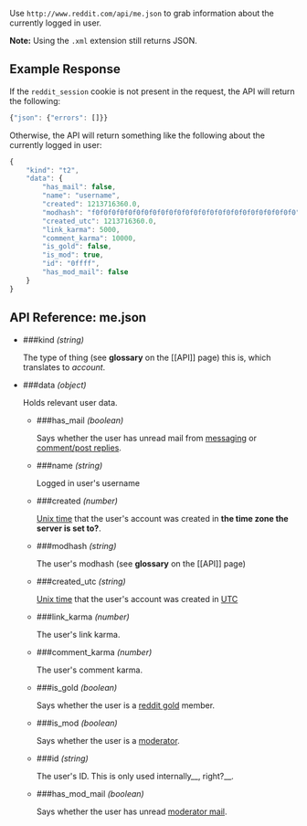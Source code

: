 Use `http://www.reddit.com/api/me.json` to grab information about the currently logged in user.

**Note:** Using the `.xml` extension still returns JSON.

## Example Response

If the `reddit_session` cookie is not present in the request, the API will return the following:

```javascript
{"json": {"errors": []}}
```

Otherwise, the API will return something like the following about the currently logged in user:

```javascript
{
    "kind": "t2",
    "data": {
        "has_mail": false,
        "name": "username",
        "created": 1213716360.0,
        "modhash": "f0f0f0f0f0f0f0f0f0f0f0f0f0f0f0f0f0f0f0f0f0f0f0f0f0",
        "created_utc": 1213716360.0,
        "link_karma": 5000,
        "comment_karma": 10000,
        "is_gold": false,
        "is_mod": true,
        "id": "0ffff",
        "has_mod_mail": false
    }
}
```

## API Reference: me.json

- ###kind  *(string)*

    The type of thing (see **glossary** on the [[API]] page) this is, which translates to *account*.

- ###data *(object)*

    Holds relevant user data.

    - ###has_mail *(boolean)*

        Says whether the user has unread mail from [messaging](http://www.reddit.com/help/messaging) or [comment/post replies](http://www.reddit.com/help/commenting).

    - ###name *(string)*

        Logged in user's username

    - ###created *(number)*

        [Unix time](http://en.wikipedia.org/wiki/Unix_time) that the user's account was created in __the time zone the server is set to?__.

    - ###modhash *(string)*

        The user's modhash (see **glossary** on the [[API]] page)

    - ###created_utc *(string)*

        [Unix time](http://en.wikipedia.org/wiki/Unix_time) that the user's account was created in [UTC](http://en.wikipedia.org/wiki/Coordinated_Universal_Time)

    - ###link_karma *(number)*

        The user's link karma.

    - ###comment_karma *(number)*

        The user's comment karma.

    - ###is_gold *(boolean)*

        Says whether the user is a [reddit gold](http://www.reddit.com/help/gold) member.

    - ###is_mod *(boolean)*

        Says whether the user is a [moderator](http://www.reddit.com/help/moderation).

    - ###id *(string)*

        The user's ID. This is only used internally__, right?__.

    - ###has_mod_mail *(boolean)*

        Says whether the user has unread [moderator mail](http://www.reddit.com/help/moderation#Whatismoderatormail).